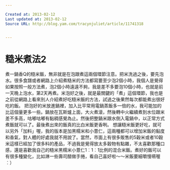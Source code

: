 ```yaml
---

Created at: 2013-02-12
Last updated at: 2013-02-12
Source URL: http://blog.yam.com/tracynjuliet/article/11741318


---
```


# 糙米煮法2


煮一鍋香Q的糙米飯，無非就是在泡跟煮這兩個環節注意。把米洗過之後，要先泡水。很多食譜或者網路上介紹煮糙米的方法都寫要至少泡2個小時，我個人是覺得如果按照一般方法煮，泡2個小時遠遠不夠，我是差不多要泡10個小時，也就是前一天晚上泡水，第2天再煮。米泡好之後，就是最關鍵的「煮」這個環節，我也是之前從網路上看來別人介紹煮好吃糙米飯的方法，試過之後果然每次都能煮出很好吃的飯。
把泡好的米放進鍋裡，加入比平常用電鍋蒸飯多一倍的水，我可能加的比這個量更多一些。鍋放在瓦斯爐上面，大火煮滾，然後轉中火繼續煮到水位跟米差不多高，咕嘟咕嘟有黏稠感覺為止。然後把整鍋米跟水倒入電鍋中，以正常方式煮飯就可以了。最後煮出來的飯真的比白米飯更香咧。
想讓糙米飯更好吃，就可以另外「加料」喔，我的版本是加黑糯米和小薏仁，這兩種都可以增加米飯的黏度和香氣，對人體的好處我就不用說了。當然，市面上有很多販售的5穀米或者10穀米這樣已經加了很多料的產品，不過我是覺得放太多穀物有點雜，不太喜歡那種口感，還是喜歡我自己的糙米黑糯米小薏仁1︰1︰1比例的混合米飯。煮好的飯可以有很多種變化，比如淋一些壽司醋做手捲，看自己喜好啦～～米飯要細嚼慢嚥喔︰）

